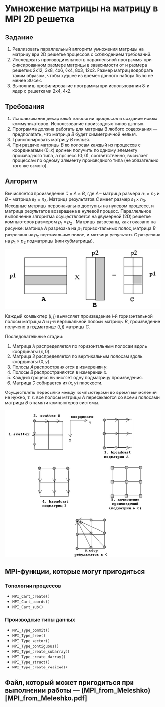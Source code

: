 # Умножение матрицы на матрицу в MPI 2D решетка

## Задание

1. Реализовать параллельный алгоритм умножения матрицы на матрицу при 2D решетке процессов с соблюдением требований.
2. Исследовать производительность параллельной программы при фиксированном размере матрицы в зависимости от и размера решетки: 2x12, 3x8, 4x6, 6x4, 8x3, 12x2. Размер матриц подобрать таким образом, чтобы худшее из времен данного набора было не менее 30 сек.
3. Выполнить профилирование программы при использовании 8-и ядер с решетками 2x4, 4x2.

## Требования

1. Использование декартовой топологии процессов и создание новых коммуникаторов. Использование производных типов данных.
2. Программа должна работать для матрицы B любого содержания — предполагать, что матрица $B$ будет симметричной нельзя.
3. Транспонировать матрицу $B$ нельзя.
4. При раздаче матрицы $B$ по полосам каждый из процессов с координатами $(0; x)$ должен получить по одному элементу производного типа, а процесс $(0;0)$, соответственно, высылает процессам по одному элементу производного типа (не обязательно того же самого).

## Алгоритм

Вычисляется произведение $С$ = $А$ × $В$, где $А$ – матрица размера $n_1$ × $n_2$ и $В$ – матрица $n_2$ × $n_3$. Матрица результатов $С$ имеет размер $n_1$ × $n_3$. Исходные матрицы первоначально доступны на нулевом процессе, и матрица результатов возвращена в нулевой процесс. Параллельное выполнение алгоритма осуществляется на двумерной (2D) решетке компьютеров размером $p_1$ × $p_2$ . Матрицы разрезаны, как показано на рисунке: матрица $А$ разрезана на $p_1$ горизонтальных полос, матрица $В$ разрезана на $p_2$ вертикальных полос, и матрица результата $C$ разрезана на $p_1$ × $p_2$ подматрицы (или субматрицы).

![image](image_1.jpg)

Каждый компьютер $(i, j)$ вычисляет произведение $i$-й горизонтальной полосы матрицы $A$ и $j$-й вертикальной полосы матрицы $B$, произведение получено в подматрице $(i, j)$ матрицы $C$.

Последовательные стадии:

1. Матрица $А$ распределяется по горизонтальным полосам вдоль координаты $(x, 0)$.
2. Матрица $B$ распределяется по вертикальным полосам вдоль координаты $(0, y)$.
3. Полосы $А$ распространяются в измерении $y$.
4. Полосы $B$ распространяются в измерении $х$.
5. Каждый процесс вычисляет одну подматрицу произведения.
6. Матрица $C$ собирается из $(x, y)$ плоскости.

Осуществлять пересылки между компьютерами во время вычислений не нужно, т. к. все полосы матрицы $А$ пересекаются со всеми полосами матрицы $B$ в памяти компьютеров системы.

![image](image_2.jpg)

## MPI-функции, которые могут пригодиться

### Топологии процессов
- `MPI_Cart_create()`
- `MPI_Cart_coords()`
- `MPI_Cart_sub()`

### Производные типы данных
- `MPI_Type_commit()`
- `MPI_Type_free()`
- `MPI_Type_vector()`
- `MPI_Type_contiguous()`
- `MPI_Type_create_subarray()`
- `MPI_Type_create_darray()`
- `MPI_Type_struct()`
- `MPI_Type_create_resized()`

## Файл, который может пригодиться при выполнении работы — (MPI_from_Meleshko)[MPI_from_Meleshko.pdf]
